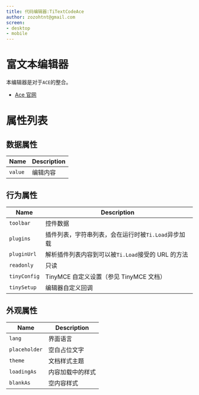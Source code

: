 ```yaml
---
title: 代码编辑器:TiTextCodeAce
author: zozohtnt@gmail.com
screen:
- desktop
- mobile
---
```


# 富文本编辑器

本编辑器是对于`ACE`的整合。

- [Ace 官网](https://ace.c9.io/)


# 属性列表

## 数据属性

 Name      | Description       
-----------|------------------
 `value`   | 编辑内容

## 行为属性

Name         | Description                                    
-------------|-----------------------------------------------
`toolbar`    | 控件数据                               
`plugins`    | 插件列表，字符串列表，会在运行时被`Ti.Load`异步加载
`pluginUrl`  | 解析插件列表内容到可以被`Ti.Load`接受的 URL 的方法
`readonly`   | 只读
`tinyConfig` | TinyMCE 自定义设置（参见 TinyMCE 文档）
`tinySetup`  | 编辑器自定义回调


## 外观属性

Name          | Description                                    
--------------|-----------------------------------------------
`lang`        | 界面语言                              
`placeholder` | 空白占位文字
`theme`       | 文档样式主题
`loadingAs`   | 内容加载中的样式
`blankAs`     | 空内容样式

